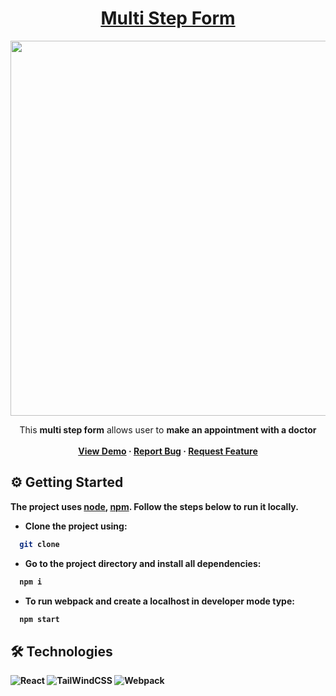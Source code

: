 

<div align="center">

  <h1 align="center"><a href="https://iamdennshi.github.io/multi-step-form/">Multi Step Form</a></h1>
  <img width="600px" src="https://user-images.githubusercontent.com/89966869/211609403-b416b0c3-f934-4acc-b320-07d44f9bab8f.png">
  <p align="center">
    This <strong>multi step form</strong> allows user to <strong>make an appointment with a doctor
    <br />
    <br />
    <a href="https://iamdennshi.github.io/multi-step-form/">View Demo</a>
    ·
    <a href="https://github.com/iamdennshi/multi-step-form/issues">Report Bug</a>
    ·
    <a href="https://github.com/iamdennshi/multi-step-form/issues">Request Feature</a>
  </p>
</div>


## ⚙️ Getting Started
The project uses [node](https://nodejs.org/en/), [npm](https://www.npmjs.com/). Follow the steps below to run it locally. 
- Clone the project using:
```bash
  git clone
```
- Go to the project directory and install all dependencies:
```bash
  npm i
```
- To run webpack and create a localhost in developer mode type:
```bash
  npm start
```

## 🛠 Technologies
![React](https://img.shields.io/badge/React-20232A?style=for-the-badge&logo=react&logoColor=61DAFB)
![TailWindCSS](https://img.shields.io/badge/Tailwind%20CSS-white?style=for-the-badge&logo=Tailwindcss&logoColor=#38BDF8)
![Webpack](https://img.shields.io/badge/Webpack-8DD6F9?style=for-the-badge&logo=Webpack&logoColor=white)
